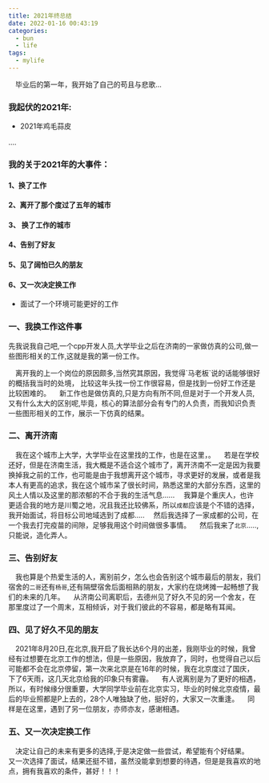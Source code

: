 ```yaml
---
title: 2021年终总结
date: 2022-01-16 00:43:19
categories:
  - bun
  - life
tags:
  - mylife
---
```


<p>
&ensp;&ensp;毕业后的第一年，我开始了自己的苟且与悲歌...
</p>

<!-- more -->

### 我起伏的2021年:

- 2021年鸡毛蒜皮

....

### 我的关于2021年的大事件：

#### 1、换了工作

#### 2、离开了那个度过了五年的城市

#### 3、 换了工作的城市

#### 4、告别了好友

#### 5、见了阔怕已久的朋友

#### 6、又一次决定换工作 

- 面试了一个环境可能更好的工作

### 一、我换工作这件事

<p>先我说我自己吧,一个cpp开发人员,大学毕业之后在济南的一家做仿真的公司,做一些图形相关的工作,这就是我的第一份工作。</p>
&ensp;&ensp;离开我的上一个岗位的原因颇多,当然究其原因，我觉得`马老板`说的话能够很好的概括我当时的处境， 比较这年头找一份工作很容易，但是找到一份好工作还是比较困难的。
&ensp;&ensp;新工作也是做仿真的,只是方向有所不同,但是对于一个开发人员,又有什么太大的区别呢,毕竟，核心的算法部分会有专门的人负责，而我知识负责一些图形相关的工作，展示一下仿真的结果。

### 二、离开济南

&ensp;&ensp;我在这个城市上大学，大学毕业在这里找的工作，也是在这里，。
&ensp;&ensp;若是在学校还好，但是在济南生活，我大概是不适合这个城市了，离开济南不一定是因为我要换掉我之前的工作，也可能是由于我想离开这个城市，寻求更好的发展，或者是我本人有更高的追求，我在这个城市呆了很长时间，熟悉这里的大部分东西，这里的风土人情以及这里的那浓郁的不合于我的生活气息......
&ensp;&ensp;我算是个重庆人，也许更适合我的地方是川蜀之地，况且我还比较佛系，所以`成都`应该是个不错的选择，我开始面试，将目标公司地域选到了成都.....
&ensp;&ensp;然后我选择了一家成都的公司，在一个我去打完疫苗的间隙，足够我用这个时间做很多事情。
&ensp;&ensp;然后我来了`北京`.....,只能说，造化弄人。

### 三、告别好友

&ensp;&ensp;我也算是个热爱生活的人，离别前夕，怎么也会告别这个城市最后的朋友，我们宿舍的`二哥`还有`杨哥`,还有隔壁宿舍后面相熟的朋友，大家约在烧烤摊一起畅想了我们的未来的几年。
&ensp;&ensp;从济南公司离职后，去德州见了好久不见的另一个舍友，在那里度过了一个周末，互相倾诉，对于我们彼此的不容易，都是略有耳闻。

### 四、见了好久不见的朋友

&ensp;&ensp;2021年8月20日,在北京,我开启了我长达6个月的出差，我刚毕业的时候，我曾经有过想要在北京工作的想法，但是一些原因，我放弃了，同时，也觉得自己以后可能都不会在北京停留，第一次来北京是在16年的时候，我在北京度过了国庆，下了6天雨，这几天北京给我的印象只有雾霾。
&ensp;&ensp;有人说离别是为了更好的相遇，所以，有时候缘分很重要，大学同学毕业前在北京实习，毕业的时候北京疫情，最后的毕业照都是P上去的，28个人唯独缺了他，挺好的，大家又一次重逢。
&ensp;&ensp;同样是在这里，遇到了另一位朋友，亦师亦友，感谢相遇。

### 五、又一次决定换工作

&ensp;&ensp;决定让自己的未来有更多的选择,于是决定做一些尝试，希望能有个好结果。
&ensp;&ensp;又一次选择了面试，结果还挺不错，虽然没能拿到想要的待遇，但是是我喜欢的地点，拥有我喜欢的条件，甚好！！！



